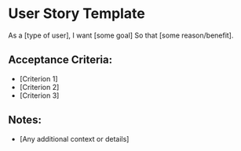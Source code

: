 # User Story Template

As a [type of user],
I want [some goal]
So that [some reason/benefit].

## Acceptance Criteria:

*   [Criterion 1]
*   [Criterion 2]
*   [Criterion 3]

## Notes:

*   [Any additional context or details]

